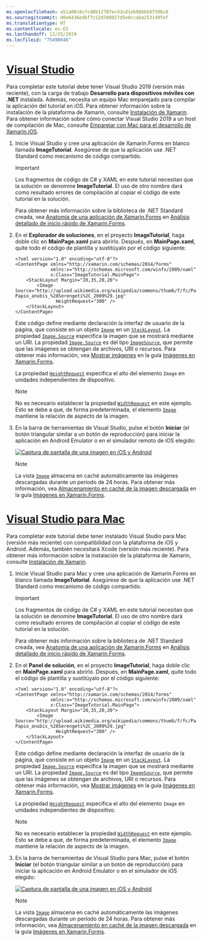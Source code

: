 ```yaml
---
ms.openlocfilehash: a51a00c8cfcd0b12787ecd3cd1eb986bb8f596c0
ms.sourcegitcommit: d0e6436edbf7c52d760027d5e0ccaba2531d9fef
ms.translationtype: HT
ms.contentlocale: es-ES
ms.lasthandoff: 12/25/2019
ms.locfileid: "75490646"
---
```

# <a name="visual-studiotabvswin"></a>[Visual Studio](#tab/vswin)

Para completar este tutorial debe tener Visual Studio 2019 (versión más reciente), con la carga de trabajo **Desarrollo para dispositivos móviles con .NET** instalada. Además, necesita un equipo Mac emparejado para compilar la aplicación del tutorial en iOS. Para obtener información sobre la instalación de la plataforma de Xamarin, consulte [Instalación de Xamarin](~/get-started/installation/index.md). Para obtener información sobre cómo conectar Visual Studio 2019 a un host de compilación de Mac, consulte [Emparejar con Mac para el desarrollo de Xamarin.iOS](~/ios/get-started/installation/windows/connecting-to-mac/index.md).

1. Inicie Visual Studio y cree una aplicación de Xamarin.Forms en blanco llamada **ImageTutorial**. Asegúrese de que la aplicación use .NET Standard como mecanismo de código compartido.

    > [!IMPORTANT]
    > Los fragmentos de código de C# y XAML en este tutorial necesitan que la solución se denomine **ImageTutorial**. El uso de otro nombre dará como resultado errores de compilación al copiar el código de este tutorial en la solución.

    Para obtener más información sobre la biblioteca de .NET Standard creada, vea [Anatomía de una aplicación de Xamarin.Forms](~/get-started/first-app/index.md) en [Análisis detallado de inicio rápido de Xamarin.Forms](~/get-started/first-app/index.md).

1. En el **Explorador de soluciones**, en el proyecto **ImageTutorial**, haga doble clic en **MainPage.xaml** para abrirlo. Después, en **MainPage.xaml**, quite todo el código de plantilla y sustitúyalo por el código siguiente:

    ```xaml
    <?xml version="1.0" encoding="utf-8"?>
    <ContentPage xmlns="http://xamarin.com/schemas/2014/forms"
                 xmlns:x="http://schemas.microsoft.com/winfx/2009/xaml"
                 x:Class="ImageTutorial.MainPage">
        <StackLayout Margin="20,35,20,20">
            <Image Source="http://upload.wikimedia.org/wikipedia/commons/thumb/f/fc/Papio_anubis_%28Serengeti%2C_2009%29.jpg/200px-Papio_anubis_%28Serengeti%2C_2009%29.jpg"
                   HeightRequest="300" />
        </StackLayout>
    </ContentPage>
    ```

    Este código define mediante declaración la interfaz de usuario de la página, que consiste en un objeto [`Image`](xref:Xamarin.Forms.Image) en un [`StackLayout`](xref:Xamarin.Forms.StackLayout). La propiedad [`Image.Source`](xref:Xamarin.Forms.Image.Source) especifica la imagen que se mostrará mediante un URI. La propiedad [`Image.Source`](xref:Xamarin.Forms.Image.Source) es del tipo [`ImageSource`](xref:Xamarin.Forms.ImageSource), que permite que las imágenes se obtengan de archivos, URI o recursos. Para obtener más información, vea [Mostrar imágenes](~/xamarin-forms/user-interface/images.md#display-images) en la guía [Imágenes en Xamarin.Forms](~/xamarin-forms/user-interface/images.md).

    La propiedad [`HeightRequest`](xref:Xamarin.Forms.VisualElement) especifica el alto del elemento `Image` en unidades independientes de dispositivo.

    > [!NOTE]
    > No es necesario establecer la propiedad [`WidthRequest`](xref:Xamarin.Forms.VisualElement.WidthRequest) en este ejemplo. Esto se debe a que, de forma predeterminada, el elemento [`Image`](xref:Xamarin.Forms.Image) mantiene la relación de aspecto de la imagen.

1. En la barra de herramientas de Visual Studio, pulse el botón **Iniciar** (el botón triangular similar a un botón de reproducción) para iniciar la aplicación en Android Emulator o en el simulador remoto de iOS elegido:

    [![Captura de pantalla de una imagen en iOS y Android](../images/create-image.png "Vista de imagen en la que se muestra una imagen")](../images/create-image-large.png#lightbox "Vista de imagen en la que se muestra una imagen")

    > [!NOTE]
    > La vista [`Image`](xref:Xamarin.Forms.Image) almacena en caché automáticamente las imágenes descargadas durante un período de 24 horas. Para obtener más información, vea [Almacenamiento en caché de la imagen descargada](~/xamarin-forms/user-interface/images.md#downloaded-image-caching) en la guía [Imágenes en Xamarin.Forms](~/xamarin-forms/user-interface/images.md).

# <a name="visual-studio-for-mactabvsmac"></a>[Visual Studio para Mac](#tab/vsmac)

Para completar este tutorial debe tener instalado Visual Studio para Mac (versión más reciente) con compatibilidad con la plataforma de iOS y Android. Además, también necesitará Xcode (versión más reciente). Para obtener más información sobre la instalación de la plataforma de Xamarin, consulte [Instalación de Xamarin](~/get-started/installation/index.md).

1. Inicie Visual Studio para Mac y cree una aplicación de Xamarin.Forms en blanco llamada **ImageTutorial**. Asegúrese de que la aplicación use .NET Standard como mecanismo de código compartido.

    > [!IMPORTANT]
    > Los fragmentos de código de C# y XAML en este tutorial necesitan que la solución se denomine **ImageTutorial**. El uso de otro nombre dará como resultado errores de compilación al copiar el código de este tutorial en la solución.

    Para obtener más información sobre la biblioteca de .NET Standard creada, vea [Anatomía de una aplicación de Xamarin.Forms](~/get-started/first-app/index.md) en [Análisis detallado de inicio rápido de Xamarin.Forms](~/get-started/first-app/index.md).

1. En el **Panel de solución**, en el proyecto **ImageTutorial**, haga doble clic en **MainPage.xaml** para abrirlo. Después, en **MainPage.xaml**, quite todo el código de plantilla y sustitúyalo por el código siguiente:

    ```xaml
    <?xml version="1.0" encoding="utf-8"?>
    <ContentPage xmlns="http://xamarin.com/schemas/2014/forms"
                 xmlns:x="http://schemas.microsoft.com/winfx/2009/xaml"
                 x:Class="ImageTutorial.MainPage">
        <StackLayout Margin="20,35,20,20">
            <Image Source="http://upload.wikimedia.org/wikipedia/commons/thumb/f/fc/Papio_anubis_%28Serengeti%2C_2009%29.jpg/200px-Papio_anubis_%28Serengeti%2C_2009%29.jpg"
                   HeightRequest="300" />
        </StackLayout>
    </ContentPage>
    ```

    Este código define mediante declaración la interfaz de usuario de la página, que consiste en un objeto [`Image`](xref:Xamarin.Forms.Image) en un [`StackLayout`](xref:Xamarin.Forms.StackLayout). La propiedad [`Image.Source`](xref:Xamarin.Forms.Image.Source) especifica la imagen que se mostrará mediante un URI. La propiedad [`Image.Source`](xref:Xamarin.Forms.Image.Source) es del tipo [`ImageSource`](xref:Xamarin.Forms.ImageSource), que permite que las imágenes se obtengan de archivos, URI o recursos. Para obtener más información, vea [Mostrar imágenes](~/xamarin-forms/user-interface/images.md#display-images) en la guía [Imágenes en Xamarin.Forms](~/xamarin-forms/user-interface/images.md).

    La propiedad [`HeightRequest`](xref:Xamarin.Forms.VisualElement) especifica el alto del elemento `Image` en unidades independientes de dispositivo.

    > [!NOTE]
    > No es necesario establecer la propiedad [`WidthRequest`](xref:Xamarin.Forms.VisualElement.WidthRequest) en este ejemplo. Esto se debe a que, de forma predeterminada, el elemento [`Image`](xref:Xamarin.Forms.Image) mantiene la relación de aspecto de la imagen.

1. En la barra de herramientas de Visual Studio para Mac, pulse el botón **Iniciar** (el botón triangular similar a un botón de reproducción) para iniciar la aplicación en Android Emulator o en el simulador de iOS elegido:

    [![Captura de pantalla de una imagen en iOS y Android](../images/create-image.png "Vista de imagen en la que se muestra una imagen")](../images/create-image-large.png#lightbox "Vista de imagen en la que se muestra una imagen")

    > [!NOTE]
    > La vista [`Image`](xref:Xamarin.Forms.Image) almacena en caché automáticamente las imágenes descargadas durante un período de 24 horas. Para obtener más información, vea [Almacenamiento en caché de la imagen descargada](~/xamarin-forms/user-interface/images.md#downloaded-image-caching) en la guía [Imágenes en Xamarin.Forms](~/xamarin-forms/user-interface/images.md).
